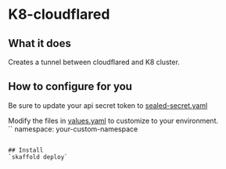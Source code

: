 # K8-cloudflared

## What it does
Creates a tunnel between cloudflared and K8 cluster.

## How to configure for you
Be sure to update your api secret token to [sealed-secret.yaml](helm/templates//sealed-secret.yaml)

Modify the files in [values.yaml](helm/values.yaml) to customize to your environment.  
``
namespace: your-custom-namespace
```

## Install
`skaffold deploy`
